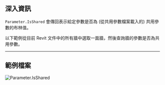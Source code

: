 ## 深入資訊
`Parameter.IsShared` 會傳回表示給定參數是否為 (從共用參數檔案載入的) 共用參數的布林值。

以下範例從目前 Revit 文件中的所有牆中選取一面牆，然後查詢牆的參數是否為共用參數。
___
## 範例檔案

![Parameter.IsShared](./Revit.Elements.Parameter.IsShared_img.jpg)
